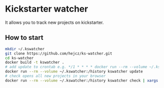 # Kickstarter watcher

It allows you to track new projects on kickstarter.

## How to start

```bash
mkdir ~/.kswatcher
git clone https://github.com/hejcz/ks-watcher.git
cd ks-watcher
docker build -t kswatcher .
# add update to crontab e.g. */1 * * * * docker run --rm --volume ~/.kswatcher:/history kswatcher update
docker run --rm --volume ~/.kswatcher:/history kswatcher update
# check opens all new projects in your browser
docker run --rm --volume ~/.kswatcher:/history kswatcher check | xargs -r firefox
```
